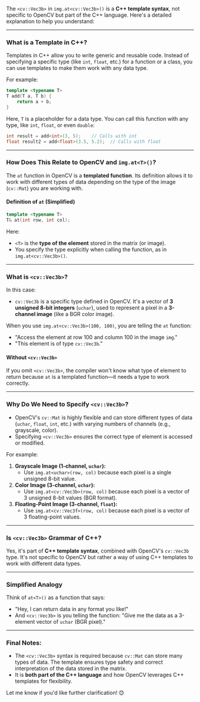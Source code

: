 The `<cv::Vec3b>` in `img.at<cv::Vec3b>()` is a **C++ template syntax**, not specific to OpenCV but part of the C++ language. Here's a detailed explanation to help you understand:

---

### **What is a Template in C++?**
Templates in C++ allow you to write generic and reusable code. Instead of specifying a specific type (like `int`, `float`, etc.) for a function or a class, you can use templates to make them work with any data type.

For example:
```cpp
template <typename T>
T add(T a, T b) {
    return a + b;
}
```
Here, `T` is a placeholder for a data type. You can call this function with any type, like `int`, `float`, or even `double`:
```cpp
int result = add<int>(3, 5);    // Calls with int
float result2 = add<float>(3.5, 5.2);  // Calls with float
```

---

### **How Does This Relate to OpenCV and `img.at<T>()`?**
The `at` function in OpenCV is a **templated function**. Its definition allows it to work with different types of data depending on the type of the image (`cv::Mat`) you are working with.

#### Definition of `at` (Simplified)
```cpp
template <typename T>
T& at(int row, int col);
```
Here:
- `<T>` is the **type of the element** stored in the matrix (or image).
- You specify the type explicitly when calling the function, as in `img.at<cv::Vec3b>()`.

---

### **What is `<cv::Vec3b>`?**
In this case:
- `cv::Vec3b` is a specific type defined in OpenCV. It's a vector of **3 unsigned 8-bit integers** (`uchar`), used to represent a pixel in a **3-channel image** (like a BGR color image).

When you use `img.at<cv::Vec3b>(100, 100)`, you are telling the `at` function:
- "Access the element at row 100 and column 100 in the image `img`."
- "This element is of type `cv::Vec3b`."

#### Without `<cv::Vec3b>`
If you omit `<cv::Vec3b>`, the compiler won't know what type of element to return because `at` is a templated function—it needs a type to work correctly.

---

### Why Do We Need to Specify `<cv::Vec3b>`?
- OpenCV's `cv::Mat` is highly flexible and can store different types of data (`uchar`, `float`, `int`, etc.) with varying numbers of channels (e.g., grayscale, color).
- Specifying `<cv::Vec3b>` ensures the correct type of element is accessed or modified.

For example:
1. **Grayscale Image (1-channel, `uchar`):**
   - Use `img.at<uchar>(row, col)` because each pixel is a single unsigned 8-bit value.
2. **Color Image (3-channel, `uchar`):**
   - Use `img.at<cv::Vec3b>(row, col)` because each pixel is a vector of 3 unsigned 8-bit values (BGR format).
3. **Floating-Point Image (3-channel, `float`):**
   - Use `img.at<cv::Vec3f>(row, col)` because each pixel is a vector of 3 floating-point values.

---

### Is `<cv::Vec3b>` Grammar of C++?
Yes, it's part of **C++ template syntax**, combined with OpenCV's `cv::Vec3b` type. It's not specific to OpenCV but rather a way of using C++ templates to work with different data types.

---

### Simplified Analogy
Think of `at<T>()` as a function that says:
- "Hey, I can return data in any format you like!"
- And `<cv::Vec3b>` is you telling the function: "Give me the data as a 3-element vector of `uchar` (BGR pixel)."

---

### Final Notes:
- The `<cv::Vec3b>` syntax is required because `cv::Mat` can store many types of data. The template ensures type safety and correct interpretation of the data stored in the matrix.
- It is **both part of the C++ language** and how OpenCV leverages C++ templates for flexibility.

Let me know if you'd like further clarification! 😊